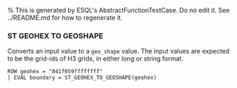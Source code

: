 % This is generated by ESQL's AbstractFunctionTestCase. Do no edit it. See ../README.md for how to regenerate it.

### ST GEOHEX TO GEOSHAPE
Converts an input value to a `geo_shape` value.
The input values are expected to be the grid-ids of H3 grids, in either long or string format.

```esql
ROW geohex = "841f059ffffffff"
| EVAL boundary = ST_GEOHEX_TO_GEOSHAPE(geohex)
```

